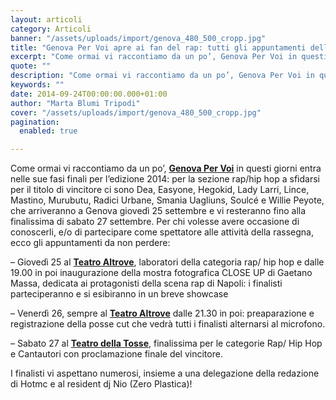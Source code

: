 ```yaml
---
layout: articoli
category: Articoli
banner: "/assets/uploads/import/genova_480_500_cropp.jpg"
title: "Genova Per Voi apre ai fan del rap: tutti gli appuntamenti delle fasi finali!"
excerpt: "Come ormai vi raccontiamo da un po’, Genova Per Voi in questi giorni entra nelle sue fasi finali per l’edizione 2014: per la sezione rap/hip hop a sfidarsi per il titolo di vincitore ci sono Dea, Easyone, Hegokid, Lady Larri, Lince, Mastino, Murubutu, Radici Urbane, Smania Uagliuns, Soulcé e Willie Peyote, che arriveranno a Genova giovedì [&hellip"
quote: ""
description: "Come ormai vi raccontiamo da un po’, Genova Per Voi in questi giorni entra nelle sue fasi finali per l’edizione 2014: per la sezione rap/hip hop a sfidarsi per il titolo di vincitore ci sono Dea, Easyone, Hegokid, Lady Larri, Lince, Mastino, Murubutu, Radici Urbane, Smania Uagliuns, Soulcé e Willie Peyote, che arriveranno a Genova giovedì [&hellip"
keywords: ""
date: 2014-09-24T00:00:00.000+01:00
author: "Marta Blumi Tripodi"
cover: "/assets/uploads/import/genova_480_500_cropp.jpg"
pagination:
  enabled: true

---
```


[](https://hotmc.com/wp-content/uploads/2014/03/genova%5F480%5F500%5Fcropp.jpg)

Come ormai vi raccontiamo da un po’, [**Genova Per Voi**](http://genovapervoi.com/ "http://genovapervoi.com/") in questi giorni entra nelle sue fasi finali per l’edizione 2014: per la sezione rap/hip hop a sfidarsi per il titolo di vincitore ci sono Dea, Easyone, Hegokid, Lady Larri, Lince, Mastino, Murubutu, Radici Urbane, Smania Uagliuns, Soulcé e Willie Peyote, che arriveranno a Genova giovedì 25 settembre e vi resteranno fino alla finalissima di sabato 27 settembre. Per chi volesse avere occasione di conoscerli, e/o di partecipare come spettatore alle attività della rassegna, ecco gli appuntamenti da non perdere:

– Giovedì 25 al [**Teatro Altrove**](http://www.teatroaltrove.it/ "http://www.teatroaltrove.it/"), laboratori della categoria rap/ hip hop e dalle 19.00 in poi inaugurazione della mostra fotografica CLOSE UP di Gaetano Massa, dedicata ai protagonisti della scena rap di Napoli: i finalisti parteciperanno e si esibiranno in un breve showcase

– Venerdì 26, sempre al [**Teatro Altrove**](http://www.teatroaltrove.it/ "http://www.teatroaltrove.it/") dalle 21.30 in poi: preaparazione e registrazione della posse cut che vedrà tutti i finalisti alternarsi al microfono.

– Sabato 27 al [**Teatro della Tosse**](http://www.teatrodellatosse.it/joomla/index.php "http://www.teatrodellatosse.it/joomla/index.php"), finalissima per le categorie Rap/ Hip Hop e Cantautori con proclamazione finale del vincitore.

I finalisti vi aspettano numerosi, insieme a una delegazione della redazione di Hotmc e al resident dj Nio (Zero Plastica)!